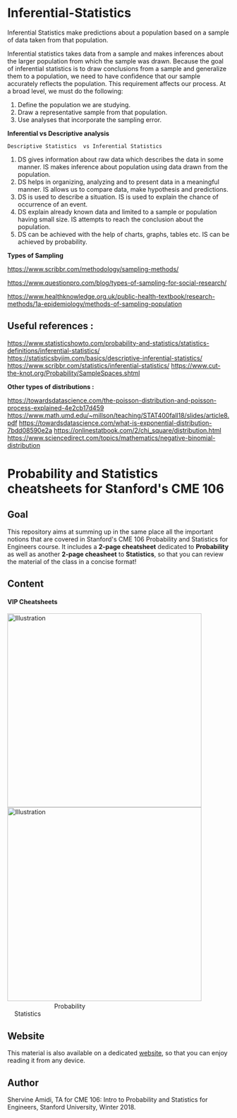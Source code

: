 # Inferential-Statistics


Inferential Statistics make predictions about a population based on a sample of data taken from that population. 

Inferential statistics takes data from a sample and makes inferences about the larger population from which the sample was drawn. Because the goal of inferential statistics is to draw conclusions from a sample and generalize them to a population, we need to have confidence that our sample accurately reflects the population. This requirement affects our process. At a broad level, we must do the following:

1. Define the population we are studying.
2. Draw a representative sample from that population.
3. Use analyses that incorporate the sampling error.


**Inferential vs Descriptive analysis**

	Descriptive Statistics	vs Inferential Statistics
1.	DS gives information about raw data which describes the data in some manner.	IS makes inference about population using data drawn from the population.
2.	DS helps in organizing, analyzing and to present data in a meaningful manner.	IS allows us to compare data, make hypothesis and predictions.
3.	DS is used to describe a situation.	IS is used to explain the chance of occurrence of an event.
4.	DS explain already known data and limited to a sample or population having small size.	IS attempts to reach the conclusion about the population.
5.	DS can be achieved with the help of charts, graphs, tables etc.	IS can be achieved by probability.


**Types of Sampling**

https://www.scribbr.com/methodology/sampling-methods/

https://www.questionpro.com/blog/types-of-sampling-for-social-research/

https://www.healthknowledge.org.uk/public-health-textbook/research-methods/1a-epidemiology/methods-of-sampling-population


## Useful references :


https://www.statisticshowto.com/probability-and-statistics/statistics-definitions/inferential-statistics/
https://statisticsbyjim.com/basics/descriptive-inferential-statistics/
https://www.scribbr.com/statistics/inferential-statistics/
https://www.cut-the-knot.org/Probability/SampleSpaces.shtml

**Other types of distributions :**

https://towardsdatascience.com/the-poisson-distribution-and-poisson-process-explained-4e2cb17d459
https://www.math.umd.edu/~millson/teaching/STAT400fall18/slides/article8.pdf
https://towardsdatascience.com/what-is-exponential-distribution-7bdd08590e2a
https://onlinestatbook.com/2/chi_square/distribution.html
https://www.sciencedirect.com/topics/mathematics/negative-binomial-distribution

# Probability and Statistics cheatsheets for Stanford's CME 106
## Goal
This repository aims at summing up in the same place all the important notions that are covered in Stanford's CME 106 Probability and Statistics for Engineers course. It includes a **2-page cheatsheet** dedicated to **Probability** as well as another **2-page cheasheet** to **Statistics**, so that you can review the material of the class in a concise format!

## Content
#### VIP Cheatsheets
<a href="https://github.com/shervinea/stanford-cme-106-probability-and-statistics/blob/master/cheatsheet-probability.pdf"><img src="https://stanford.edu/~shervine/images/vip-cheatsheet-probability.png?" alt="Illustration" width="440px"/></a><a href="https://github.com/shervinea/stanford-cme-106-probability-and-statistics/blob/master/cheatsheet-statistics.pdf"><img src="https://stanford.edu/~shervine/images/vip-cheatsheet-statistics.png?" alt="Illustration" width="440px"/></a> &nbsp; &nbsp; &nbsp; &nbsp; &nbsp; &nbsp; &nbsp; &nbsp; &nbsp; &nbsp; &nbsp; &nbsp; &nbsp; &nbsp; &nbsp; &nbsp; &nbsp; &nbsp; &nbsp;&nbsp; &nbsp; &nbsp; Probability &nbsp; &nbsp; &nbsp; &nbsp; &nbsp; &nbsp; &nbsp; &nbsp; &nbsp; &nbsp; &nbsp; &nbsp; &nbsp; &nbsp; &nbsp; &nbsp;&nbsp; &nbsp; &nbsp; &nbsp; &nbsp; &nbsp; &nbsp; &nbsp; &nbsp; &nbsp; &nbsp; &nbsp; &nbsp; &nbsp; &nbsp; &nbsp; &nbsp; &nbsp; &nbsp; &nbsp; &nbsp; &nbsp; &nbsp; &nbsp; &nbsp; &nbsp; &nbsp; &nbsp; Statistics

## Website
This material is also available on a dedicated [website](https://stanford.edu/~shervine/teaching/cme-106), so that you can enjoy reading it from any device.

## Author
Shervine Amidi, TA for CME 106: Intro to Probability and Statistics for Engineers, Stanford University, Winter 2018.


